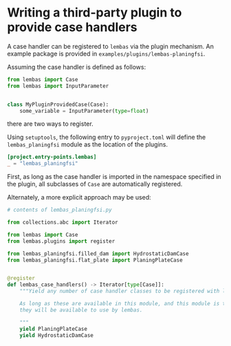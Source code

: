 # Writing a third-party plugin to provide case handlers


A case handler can be registered to `lembas` via the plugin mechanism.
An example package is provided in `examples/plugins/lembas-planingfsi`.

Assuming the case handler is defined as follows:

```python
from lembas import Case
from lembas import InputParameter


class MyPluginProvidedCase(Case):
    some_variable = InputParameter(type=float)
```

there are two ways to register.

Using `setuptools`, the following entry to `pyproject.toml` will define the `lembas_planingfsi` module as the location of the plugins.

```toml
[project.entry-points.lembas]
_ = "lembas_planingfsi"
```

First, as long as the case handler is imported in the namespace specified in the plugin, all subclasses of `Case` are automatically registered.

Alternately, a more explicit approach may be used:

```python
# contents of lembas_planingfsi.py

from collections.abc import Iterator

from lembas import Case
from lembas.plugins import register

from lembas_planingfsi.filled_dam import HydrostaticDamCase
from lembas_planingfsi.flat_plate import PlaningPlateCase


@register
def lembas_case_handlers() -> Iterator[type[Case]]:
    """Yield any number of case handler classes to be registered with lembas.

    As long as these are available in this module, and this module is the one listed in the `pyproject.toml`,
    they will be available to use by lembas.

    """
    yield PlaningPlateCase
    yield HydrostaticDamCase

```
